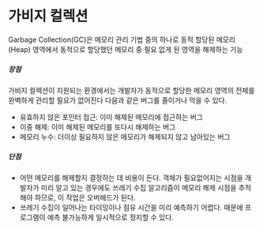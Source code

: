 # 가비지 컬렉션
Garbage Collection(GC)은 메모리 관리 기법 중의 하나로 동적 할당된 메모리(Heap) 영역에서 동적으로 할당했던 메모리 중 필요 없게 된 영역을 해제하는 기능

##### 장점
가비지 컬렉션이 지원되는 환경에서는 개발자가 동적으로 할당한 메모리 영역의 전체를 완벽하게 관리할 필요가 없어진다
다음과 같은 버그를 줄이거나 막을 수 있다.
- 유효하지 않은 포인터 접근: 이미 해제된 메모리에 접근하는 버그
- 이중 해제: 이미 해제된 메모리를 또다시 해제하는 버그
- 메모리 누수: 더이상 필요하지 않은 메모리가 해제되지 않고 남아있는 버그

##### 단점

- 어떤 메모리를 해제할지 결정하는 데 비용이 든다. 객체가 필요없어지는 시점을 개발자가 미리 알고 있는 경우에도 쓰레기 수집 알고리즘이 메모리 해제 시점을 추적해야 하므로, 이 작업은 오버헤드가 된다.
- 쓰레기 수집이 일어나는 타이밍이나 점유 시간을 미리 예측하기 어렵다. 때문에 프로그램이 예측 불가능하게 일시적으로 정지할 수 있다. 